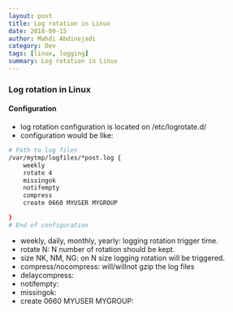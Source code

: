 ```yaml
---
layout: post
title: Log rotation in Linux
date: 2018-09-15
author: Mahdi Abdinejadi
category: Dev
tags: [linux, logging]
summary: Log rotation in Linux
---
```


### Log rotation in Linux
#### Configuration 
- log rotation configuration is located on /etc/logrotate.d/
- configuration would be like:
```bash
# Path to log files
/var/mytmp/logfiles/*post.log {
    weekly
    rotate 4 
    missingok
    notifempty
    compress
    create 0660 MYUSER MYGROUP

}
# End of configuration
```
- weekly, daily, monthly, yearly: logging rotation trigger time.
- rotate N: N number of rotation should be kept.
- size NK, NM, NG: on N size logging rotation will be triggered.
- compress/nocompress: will/willnot gzip the log files
- delaycompress:
- notifempty:
- missingok: 
- create 0660 MYUSER MYGROUP: 